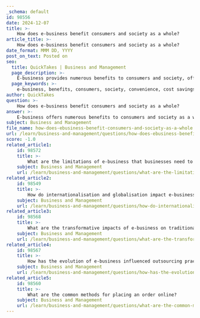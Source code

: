 ```yaml
---
_schema: default
id: 98556
date: 2024-12-07
title: >-
    How does e-business benefit consumers and society as a whole?
article_title: >-
    How does e-business benefit consumers and society as a whole?
date_format: MMM DD, YYYY
post_on_text: Posted on
seo:
  title: QuickTakes | Business and Management
  page_description: >-
    E-business provides numerous benefits to consumers and society, offering convenience, cost savings, wider product selection, and fostering economic growth while reducing environmental impact.
  page_keywords: >-
    e-business, benefits, consumers, society, convenience, cost savings, wider selection, economic growth, job creation, environmental sustainability, online shopping, small businesses, consumer behavior, social connectivity
author: QuickTakes
question: >-
    How does e-business benefit consumers and society as a whole?
answer: >-
    E-business offers numerous benefits to consumers and society as a whole, significantly transforming the way individuals shop and interact with businesses. Here are some key advantages:\n\n1. **Convenience and Accessibility**: E-business allows consumers to shop 24/7 from the comfort of their homes, eliminating the need for physical travel to stores. This accessibility is particularly beneficial for individuals with mobility issues or those living in remote areas.\n\n2. **Cost Savings**: E-commerce often leads to lower prices for consumers due to reduced overhead costs for businesses. Online marketing strategies, such as social media advertising and search engine marketing, are generally more cost-effective than traditional advertising methods, which can translate into savings for consumers.\n\n3. **Wider Selection**: Consumers have access to a broader range of products and services online than they might find in local stores. This variety allows for better comparison shopping and informed purchasing decisions.\n\n4. **Reduced Traffic and Pollution**: With more people shopping online, there is a decrease in the number of vehicles on the road, leading to reduced traffic congestion and lower emissions. This shift contributes positively to environmental sustainability.\n\n5. **Economic Growth and Job Creation**: E-business fosters innovation and encourages global expansion, which can lead to job creation in various sectors. As businesses grow and adapt to online platforms, they often require more personnel to manage operations, customer service, and logistics.\n\n6. **Enhanced Shopping Experience**: E-business platforms often provide personalized shopping experiences through data analytics and customer feedback. This can lead to improved customer satisfaction as businesses tailor their offerings to meet consumer preferences.\n\n7. **Support for Small Businesses**: E-commerce provides small businesses with the opportunity to reach a global audience, leveling the playing field against larger corporations. This can stimulate local economies and promote entrepreneurship.\n\n8. **Impact on Consumer Behavior**: The convenience of online shopping has changed consumer behavior, leading to new purchasing patterns and preferences. This shift can drive businesses to innovate and improve their offerings continuously.\n\n9. **Social Connectivity**: E-business platforms often incorporate social features, allowing consumers to share experiences and recommendations, which can enhance community engagement and support for local businesses.\n\nIn summary, e-business not only benefits individual consumers through convenience and cost savings but also contributes positively to society by promoting economic growth, reducing environmental impact, and fostering innovation. The transformative role of e-commerce is evident in its ability to reshape shopping patterns and enhance the overall consumer experience.
subject: Business and Management
file_name: how-does-ebusiness-benefit-consumers-and-society-as-a-whole.md
url: /learn/business-and-management/questions/how-does-ebusiness-benefit-consumers-and-society-as-a-whole
score: -1.0
related_article1:
    id: 98572
    title: >-
        What are the limitations of e-business that businesses need to be aware of?
    subject: Business and Management
    url: /learn/business-and-management/questions/what-are-the-limitations-of-ebusiness-that-businesses-need-to-be-aware-of
related_article2:
    id: 98549
    title: >-
        How do internationalisation and globalisation impact e-business?
    subject: Business and Management
    url: /learn/business-and-management/questions/how-do-internationalisation-and-globalisation-impact-ebusiness
related_article3:
    id: 98568
    title: >-
        What are the transformative impacts of e-business on traditional business models?
    subject: Business and Management
    url: /learn/business-and-management/questions/what-are-the-transformative-impacts-of-ebusiness-on-traditional-business-models
related_article4:
    id: 98567
    title: >-
        How has the evolution of e-business influenced outsourcing practices?
    subject: Business and Management
    url: /learn/business-and-management/questions/how-has-the-evolution-of-ebusiness-influenced-outsourcing-practices
related_article5:
    id: 98560
    title: >-
        What are the common methods for placing an order online?
    subject: Business and Management
    url: /learn/business-and-management/questions/what-are-the-common-methods-for-placing-an-order-online
---
```


&nbsp;
